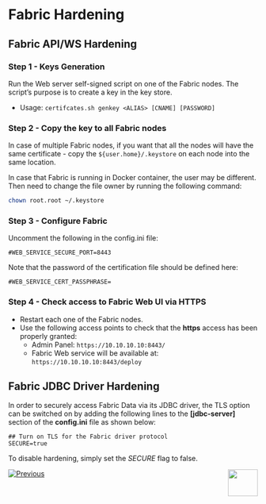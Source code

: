 # Fabric Hardening

## Fabric API/WS Hardening 

### Step 1 - Keys Generation

Run the Web server self-signed script on one of the Fabric nodes. The script’s purpose is to create a key in the key store. 

* Usage: ```certifcates.sh genkey <ALIAS> [CNAME] [PASSWORD]```

### Step 2 - Copy the key to all Fabric nodes

In case of multiple Fabric nodes, if you want that all the nodes will have the same certificate - copy the `${user.home}/.keystore` on each node into the same location.

In case that Fabric is running in Docker container, the user may be different. Then need to change the file owner by running the following command:

~~~bash
chown root.root ~/.keystore
~~~

### Step 3 - Configure Fabric 

Uncomment the following in the config.ini file:

~~~
#WEB_SERVICE_SECURE_PORT=8443
~~~

Note that the password of the certification file should be defined here:

~~~
#WEB_SERVICE_CERT_PASSPHRASE=
~~~


### Step 4 - Check access to Fabric Web UI via HTTPS

- Restart each one of the Fabric nodes.
- Use the following access points to check that the **https** access has been properly granted: 
  - Admin Panel: ``` https://10.10.10.10:8443/ ```
  - Fabric Web service will be available at: ``` https://10.10.10.10:8443/deploy ```

## Fabric JDBC Driver Hardening

In order to securely access Fabric Data via its JDBC driver, the TLS option can be switched on by adding the following lines to the **[jdbc-server]** section of the **config.ini** file as shown below:

```
## Turn on TLS for the Fabric driver protocol
SECURE=true
```
To disable hardening, simply set the *SECURE* flag to false.



[![Previous](/articles/images/Previous.png)](/articles/99_fabric_infras/devops/02_fabric_environments.md)[<img align="right" width="60" height="54" src="/articles/images/Next.png">](/articles/99_fabric_infras/devops/04_cassandra_hardening.md)

